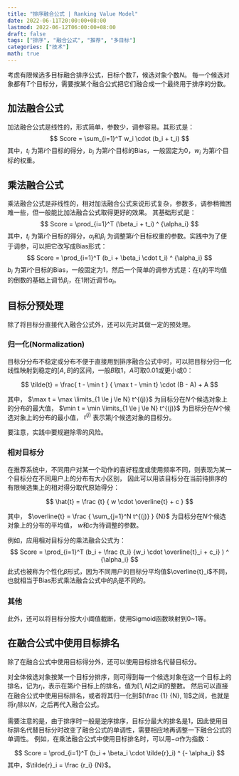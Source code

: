 ```yaml
---
title: "排序融合公式 | Ranking Value Model"
date: 2022-06-11T20:00:00+08:00
lastmod: 2022-06-12T06:00:00+08:00
draft: false
tags: ["排序", "融合公式", "推荐", "多目标"]
categories: ["技术"]
math: true
---
```


考虑有限候选多目标融合排序公式，目标个数$T$，候选对象个数$N$。
每一个候选对象都有$T$个目标分，需要按某个融合公式把它们融合成一个最终用于排序的分数。


## 加法融合公式
加法融合公式是线性的，形式简单，参数少，调参容易。其形式是：
$$
Score = \sum_{i=1}^T w_i \cdot (b_i + t_i)
$$
其中，$t_i$ 为第$i$个目标的得分，$b_i$ 为第$i$个目标的Bias，一般固定为0，$w_i$ 为第$i$个目标的权重。


## 乘法融合公式
乘法融合公式是非线性的，相对加法融合公式来说形式复杂，参数多，调参稍微困难一些，但一般能比加法融合公式取得更好的效果。
其基础形式是：
$$
Score = \prod_{i=1}^T (\beta_i + t_i) ^ {\alpha_i}
$$
其中，$t_i$ 为第$i$个目标的得分，$\alpha_i$和$\beta_i$ 为调整第$i$个目标权重的参数。实践中为了便于调参，可以把它改写成Bias形式：
$$
Score = \prod_{i=1}^T (b_i + \beta_i \cdot t_i) ^ {\alpha_i}
$$
$b_i$ 为第$i$个目标的Bias，一般固定为1，然后一个简单的调参方式是：在$t_i$的平均值的倒数的基础上调节$\beta_i$，在1附近调节$\alpha_i$。


## 目标分预处理
除了将目标分直接代入融合公式外，还可以先对其做一定的预处理。

### 归一化(Normalization)
目标分分布不稳定或分布不便于直接用到排序融合公式中时，可以把目标分归一化线性映射到稳定的$[A, B]$的区间，一般$B$取1，$A$可取0.01或更小或0：

$$
\tilde{t} = \frac{ t - \min t } { \max t - \min t} \cdot (B - A) + A
$$

其中，
$\max t = \max \limits_{1 \le j \le N} t^{(j)}$ 为目标分在$N$个候选对象上的分布的最大值，
$\min t = \min \limits_{1 \le j \le N} t^{(j)}$ 为目标分在$N$个候选对象上的分布的最小值，
$t^{(j)}$ 表示第$j$个候选对象的目标分。

要注意，实践中要规避除零的风险。

### 相对目标分
在推荐系统中，不同用户对某一个动作的喜好程度或使用频率不同，则表现为某一个目标分在不同用户上的分布有大小区别，
因此可以用该目标分在当前待排序的有限候选集上的相对得分取代原始得分：

$$
\hat{t} = \frac {t} { w \cdot \overline{t} + c }
$$

其中，
$\overline{t} = \frac { \sum_{j=1}^N t^{(j)} } {N}$ 为目标分在$N$个候选对象上的分布的平均值，
$w$和$c$为待调整的参数。


例如，应用相对目标分的乘法融合公式为：
$$
Score = \prod_{i=1}^T (b_i + \frac {t_i} {w_i \cdot \overline{t}_i + c_i} ) ^ {\alpha_i}
$$
此式也被称为个性化$\beta$形式，因为不同用户的目标分平均值$\overline{t}_i$不同，也就相当于Bias形式乘法融合公式中的$\beta_i$是不同的。

### 其他
此外，还可以将目标分按大小阈值截断，使用Sigmoid函数映射到0~1等。


## 在融合公式中使用目标排名
除了在融合公式中使用目标得分外，还可以使用目标排名代替目标分。

对全体候选对象按某一个目标分排序，则可得到每一个候选对象在这一个目标上的排名，记为$r_i$，表示在第$i$个目标上的排名，值为$[1, N]$之间的整数。
然后可以直接在融合公式中使用目标排名，或者将其归一化到$[\frac {1} {N}, 1]$之间，也就是将$r_i$除以$N$，之后再代入融合公式。

需要注意的是，由于排序时一般是逆序排序，目标分最大的排名是1，因此使用目标排名代替目标分时改变了融合公式的单调性，需要相应地再调整一下融合公式的单调性。
例如，在乘法融合公式中使用目标排名时，可以用$-\alpha$作为指数：

$$
Score = \prod_{i=1}^T (b_i + \beta_i \cdot \tilde{r}_i) ^ {- \alpha_i}
$$
其中，$\tilde{r}_i = \frac {r_i} {N}$。
